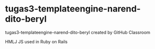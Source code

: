 # tugas3-templateengine-narend-dito-beryl
tugas3-templateengine-narend-dito-beryl created by GitHub Classroom


HMLJ JS used in Ruby on Rails
